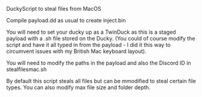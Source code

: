 DuckyScript to steal files from MacOS

Compile payload.dd as usual to create inject.bin

You will need to set your ducky up as a TwinDuck as this is a staged payload with a .sh file stored on the Ducky. (You could of course modify the script and have it all typed in from the payload - I did it this way to circumvent issues with my British Mac keyboard layout).

You will need to modify the paths in the payload and also the Discord ID in stealfilesmac.sh

By default this script steals all files but can be mmodified to steal certain file types.  You can also modify max file size and folder depth.
